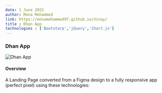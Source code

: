 ```yaml
---
date: 1 June 2022
author: Mona Mohammed
link: https://monamohammed97.github.io/Vinay/
title : Dhan App
technologies : ['Bootstarp','jQuery','Chart.js']
---
```


### Dhan App

![Dhan App](/images/vinay/profile.PNG)

#### Overview

A Landing Page converted from a Figma design to a fully responsive app (perfect pixel) using these technologies: 
